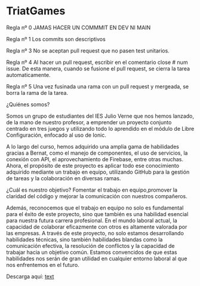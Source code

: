 # TriatGames

Regla nº 0
JAMAS HACER UN COMMMIT EN DEV NI MAIN

Regla nº 1
Los commits son descriptivos

Regla nº 3
No se aceptan pull request que no pasen test unitarios.

Regla nº 4
Al hacer un pull request, escribir en el comentario close # num issue. De esta manera, cuando se fusione el pull request, se cierra la tarea automaticamente.

Regla nº 5
Una vez fusinada una rama con un pull request y mergeada, se borra la rama de la tarea.


¿Quiénes somos?

Somos un grupo de estudiantes del IES Julio Verne que nos hemos lanzado, de la mano de nuestro profesor, a emprender un proyecto conjunto centrado en tres juegos y utilizando todo lo aprendido en el módulo de Libre Configuración, enfocado al uso de Ionic.

A lo largo del curso, hemos adquirido una amplia gama de habilidades gracias a Bernat, como el manejo de componentes, el uso de servicios, la conexión con API, el aprovechamiento de Firebase, entre otras muchas. Ahora, el propósito de este proyecto es aplicar todo ese conocimiento adquirido mediante un trabajo en equipo, utilizando GitHub para la gestión de tareas y la colaboración en diversas ramas.

¿Cuál es nuestro objetivo? Fomentar el trabajo en equipo,promover la claridad del código y mejorar la comunicación con nuestros compañeros. 

Además, reconocemos que el trabajo en equipo no solo es fundamental para el éxito de este proyecto, sino que también es una habilidad esencial para nuestra futura carrera profesional. En el mundo laboral actual, la capacidad de colaborar eficazmente con otros es altamente valorada por las empresas. A través de este proyecto, no solo estamos desarrollando habilidades técnicas, sino también habilidades blandas como la comunicación efectiva, la resolución de conflictos y la capacidad de trabajar hacia un objetivo común. Estamos convencidos de que estas habilidades nos serán de gran utilidad en cualquier entorno laboral al que nos enfrentemos en el futuro.

Descarga aquí:
[text](https://www.mediafire.com/file/sqdw6iow04b96eq/TriatGames.apk/file)